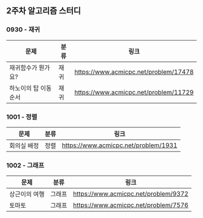 ## 2주차 알고리즘 스터디  


### 0930 - 재귀

| 문제          | 분류 | 링크                                    |
|-------------|----|---------------------------------------|
| 재귀함수가 뭔가요?  | 재귀 | https://www.acmicpc.net/problem/17478 |
| 하노이의 탑 이동순서 | 재귀 | https://www.acmicpc.net/problem/11729 |

### 1001 - 정렬
| 문제     | 분류 | 링크                                   |
|--------|----|--------------------------------------|
| 회의실 배정 | 정렬 | https://www.acmicpc.net/problem/1931 |

### 1002 - 그래프

| 문제      | 분류  | 링크                                   |
|---------|-----|--------------------------------------|
| 상근이의 여행 | 그래프 | https://www.acmicpc.net/problem/9372 |
| 토마토     | 그래프 | https://www.acmicpc.net/problem/7576 |